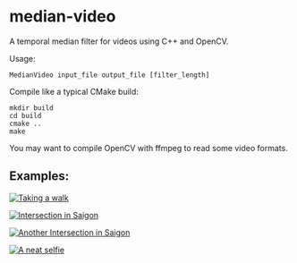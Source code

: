 # median-video

A temporal median filter for videos using C++ and OpenCV.

Usage:

    MedianVideo input_file output_file [filter_length]

Compile like a typical CMake build:

    mkdir build
    cd build
    cmake ..
    make
    
You may want to compile OpenCV with ffmpeg to read some video formats.

## Examples:

[![Taking a walk](http://img.youtube.com/vi/7JFYpmh5AzI/0.jpg)](https://www.youtube.com/watch?v=7JFYpmh5AzI "Taking a walk")

[![Intersection in Saigon](http://img.youtube.com/vi/4og_4lLTkt8/0.jpg)](https://www.youtube.com/watch?v=4og_4lLTkt8 "Intersection in Saigon")

[![Another Intersection in Saigon](http://img.youtube.com/vi/N5I4plfUNvQ/0.jpg)](https://www.youtube.com/watch?v=N5I4plfUNvQ "Another Intersection in Saigon")


[![A neat selfie](http://img.youtube.com/vi/bgFTej1457I/0.jpg)](https://www.youtube.com/watch?v=bgFTej1457I "A neat selfie")
